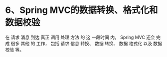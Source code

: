 # 6、Spring MVC的数据转换、格式化和数据校验

在 请求 消息 到达 真正 调用 处理 方法 的 这 一段时间 内， Spring MVC 还会 完成 很多 其他 的 工作， 包括 请求 信息 转换、 数据 转换、 数据 格式化 以及 数据 校验 等。




